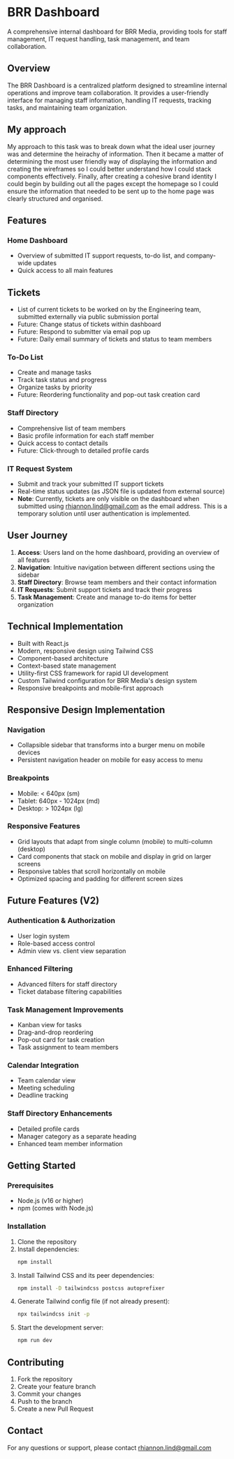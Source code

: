 # BRR Dashboard

A comprehensive internal dashboard for BRR Media, providing tools for staff management, IT request handling, task management, and team collaboration.

## Overview

The BRR Dashboard is a centralized platform designed to streamline internal operations and improve team collaboration. It provides a user-friendly interface for managing staff information, handling IT requests, tracking tasks, and maintaining team organization.

## My approach
My approach to this task was to break down what the ideal user journey was and determine the heirachy of information. Then it became a matter of determining the most user friendly way of displaying the information and creating the wireframes so I could better understand how I could stack components effectively. Finally, after creating a cohesive brand identity I could begin by building out all the pages except the homepage so I could ensure the information that needed to be sent up to the home page was clearly structured and organised.

## Features

### Home Dashboard
- Overview of submitted IT support requests, to-do list, and company-wide updates
- Quick access to all main features

## Tickets 
- List of current tickets to be worked on by the Engineering team, submitted externally via public submission portal 
- Future: Change status of tickets within dashboard 
- Future: Respond to submitter via email pop up 
- Future: Daily email summary of tickets and status to team members 

### To-Do List
- Create and manage tasks
- Track task status and progress
- Organize tasks by priority
- Future: Reordering functionality and pop-out task creation card


### Staff Directory
- Comprehensive list of team members
- Basic profile information for each staff member
- Quick access to contact details
- Future: Click-through to detailed profile cards


### IT Request System
- Submit and track your submitted IT support tickets
- Real-time status updates (as JSON file is updated from external source)
- **Note**: Currently, tickets are only visible on the dashboard when submitted using rhiannon.lind@gmail.com as the email address. This is a temporary solution until user authentication is implemented.



## User Journey

1. **Access**: Users land on the home dashboard, providing an overview of all features
2. **Navigation**: Intuitive navigation between different sections using the sidebar
3. **Staff Directory**: Browse team members and their contact information
4. **IT Requests**: Submit support tickets and track their progress
5. **Task Management**: Create and manage to-do items for better organization

## Technical Implementation

- Built with React.js
- Modern, responsive design using Tailwind CSS
- Component-based architecture
- Context-based state management
- Utility-first CSS framework for rapid UI development
- Custom Tailwind configuration for BRR Media's design system
- Responsive breakpoints and mobile-first approach

## Responsive Design Implementation

### Navigation
- Collapsible sidebar that transforms into a burger menu on mobile devices
- Persistent navigation header on mobile for easy access to menu

### Breakpoints
- Mobile: < 640px (sm)
- Tablet: 640px - 1024px (md)
- Desktop: > 1024px (lg)

### Responsive Features
- Grid layouts that adapt from single column (mobile) to multi-column (desktop)
- Card components that stack on mobile and display in grid on larger screens
- Responsive tables that scroll horizontally on mobile
- Optimized spacing and padding for different screen sizes

## Future Features (V2)

### Authentication & Authorization
- User login system
- Role-based access control
- Admin view vs. client view separation

### Enhanced Filtering
- Advanced filters for staff directory
- Ticket database filtering capabilities

### Task Management Improvements
- Kanban view for tasks
- Drag-and-drop reordering
- Pop-out card for task creation
- Task assignment to team members

### Calendar Integration
- Team calendar view
- Meeting scheduling
- Deadline tracking

### Staff Directory Enhancements
- Detailed profile cards
- Manager category as a separate heading
- Enhanced team member information

## Getting Started

### Prerequisites
- Node.js (v16 or higher)
- npm (comes with Node.js)

### Installation

1. Clone the repository
2. Install dependencies:
   ```bash
   npm install
   ```
3. Install Tailwind CSS and its peer dependencies:
   ```bash
   npm install -D tailwindcss postcss autoprefixer
   ```
4. Generate Tailwind config file (if not already present):
   ```bash
   npx tailwindcss init -p
   ```
5. Start the development server:
   ```bash
   npm run dev
   ```

## Contributing

1. Fork the repository
2. Create your feature branch
3. Commit your changes
4. Push to the branch
5. Create a new Pull Request


## Contact

For any questions or support, please contact rhiannon.lind@gmail.com
